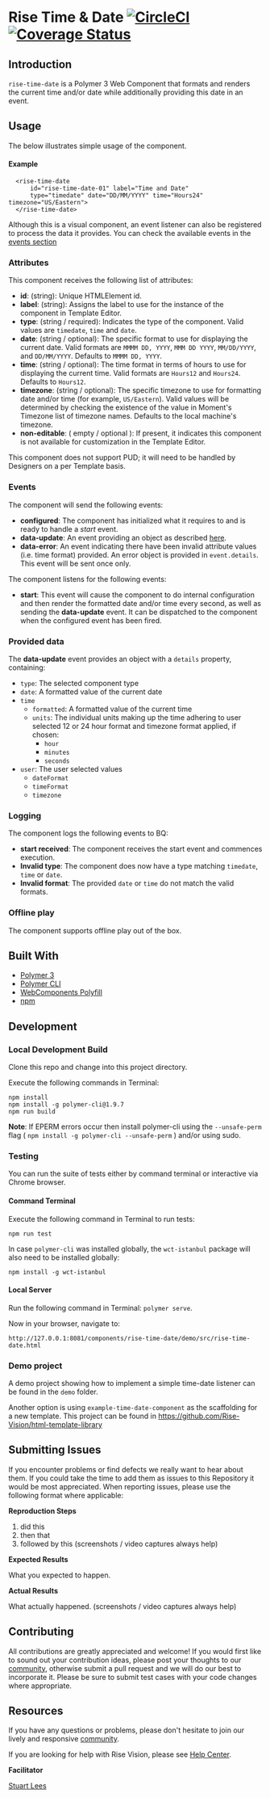 # Rise Time & Date [![CircleCI](https://circleci.com/gh/Rise-Vision/rise-time-date/tree/master.svg?style=svg)](https://circleci.com/gh/Rise-Vision/rise-time-date/tree/master) [![Coverage Status](https://coveralls.io/repos/github/Rise-Vision/rise-time-date/badge.svg?branch=master)](https://coveralls.io/github/Rise-Vision/rise-time-date?branch=master)

## Introduction

`rise-time-date` is a Polymer 3 Web Component that formats and renders the current time and/or date while additionally providing this date in an event.

## Usage

The below illustrates simple usage of the component.

#### Example

```
  <rise-time-date
      id="rise-time-date-01" label="Time and Date"
      type="timedate" date="DD/MM/YYYY" time="Hours24" timezone="US/Eastern">
  </rise-time-date>
```

Although this is a visual component, an event listener can also be registered to process the data it provides. You can check the available events in the [events section](#events)

### Attributes

This component receives the following list of attributes:

- **id**: (string): Unique HTMLElement id.
- **label**: (string): Assigns the label to use for the instance of the component in Template Editor.
- **type**: (string / required): Indicates the type of the component. Valid values are `timedate`, `time` and `date`.
- **date**: (string / optional): The specific format to use for displaying the current date. Valid formats are `MMMM DD, YYYY`, `MMM DD YYYY`, `MM/DD/YYYY`, and `DD/MM/YYYY`. Defaults to `MMMM DD, YYYY`.
- **time**: (string / optional): The time format in terms of hours to use for displaying the current time. Valid formats are `Hours12` and `Hours24`. Defaults to `Hours12`.
- **timezone**: (string / optional): The specific timezone to use for formatting date and/or time (for example, `US/Eastern`). Valid values will be determined by checking the existence of the value in Moment's Timezone list of timezone names. Defaults to the local machine's timezone.
 - **non-editable**: ( empty / optional ): If present, it indicates this component is not available for customization in the Template Editor.

This component does not support PUD; it will need to be handled by Designers on a per Template basis.

### Events

The component will send the following events:

- **configured**: The component has initialized what it requires to and is ready to handle a _start_ event.
- **data-update**: An event providing an object as described [here](#provided-data).
- **data-error**: An event indicating there have been invalid attribute values (i.e. time format) provided. An error object is provided in `event.details`. This event will be sent once only.

The component listens for the following events:

- **start**: This event will cause the component to do internal configuration and then render the formatted date and/or time every second, as well as sending the **data-update** event. It can be dispatched to the component when the configured event has been fired.

### Provided data

The **data-update** event provides an object with a `details` property, containing:

- `type`: The selected component type
- `date`: A formatted value of the current date
- `time`
  - `formatted`: A formatted value of the current time
  - `units`: The individual units making up the time adhering to user selected 12 or 24 hour format and timezone format applied, if chosen:
    - `hour`
    - `minutes`
    - `seconds`
- `user`: The user selected values
  - `dateFormat`
  - `timeFormat`
  - `timezone`

### Logging

The component logs the following events to BQ:

- **start received**: The component receives the start event and commences execution.
- **Invalid type**: The component does now have a type matching `timedate`, `time` or `date`.
- **Invalid format**: The provided `date` or `time` do not match the valid formats.

### Offline play

The component supports offline play out of the box.

## Built With
- [Polymer 3](https://www.polymer-project.org/)
- [Polymer CLI](https://github.com/Polymer/tools/tree/master/packages/cli)
- [WebComponents Polyfill](https://www.webcomponents.org/polyfills/)
- [npm](https://www.npmjs.org)

## Development

### Local Development Build
Clone this repo and change into this project directory.

Execute the following commands in Terminal:

```
npm install
npm install -g polymer-cli@1.9.7
npm run build
```

**Note**: If EPERM errors occur then install polymer-cli using the `--unsafe-perm` flag ( `npm install -g polymer-cli --unsafe-perm` ) and/or using sudo.

### Testing
You can run the suite of tests either by command terminal or interactive via Chrome browser.

#### Command Terminal
Execute the following command in Terminal to run tests:

```
npm run test
```

In case `polymer-cli` was installed globally, the `wct-istanbul` package will also need to be installed globally:

```
npm install -g wct-istanbul
```

#### Local Server
Run the following command in Terminal: `polymer serve`.

Now in your browser, navigate to:

```
http://127.0.0.1:8081/components/rise-time-date/demo/src/rise-time-date.html
```

### Demo project

A demo project showing how to implement a simple time-date listener can be found in the `demo` folder.

Another option is using `example-time-date-component` as the scaffolding for a new template. This project can be found in https://github.com/Rise-Vision/html-template-library

## Submitting Issues
If you encounter problems or find defects we really want to hear about them. If you could take the time to add them as issues to this Repository it would be most appreciated. When reporting issues, please use the following format where applicable:

**Reproduction Steps**

1. did this
2. then that
3. followed by this (screenshots / video captures always help)

**Expected Results**

What you expected to happen.

**Actual Results**

What actually happened. (screenshots / video captures always help)

## Contributing
All contributions are greatly appreciated and welcome! If you would first like to sound out your contribution ideas, please post your thoughts to our [community](https://help.risevision.com/hc/en-us/community/topics), otherwise submit a pull request and we will do our best to incorporate it. Please be sure to submit test cases with your code changes where appropriate.

## Resources
If you have any questions or problems, please don't hesitate to join our lively and responsive [community](https://help.risevision.com/hc/en-us/community/topics).

If you are looking for help with Rise Vision, please see [Help Center](https://help.risevision.com/hc/en-us).

**Facilitator**

[Stuart Lees](https://github.com/stulees "Stuart Lees")
